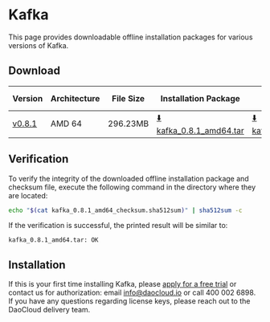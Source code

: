 # Kafka

This page provides downloadable offline installation packages for various versions of Kafka.

## Download

| Version                                                     | Architecture | File Size | Installation Package                                                                                                       | Checksum File                                                                                                                 | Update Date |
|------------------------------------------------------------|--------------|-----------|---------------------------------------------------------------------------------------------------------------------------|------------------------------------------------------------------------------------------------------------------------------|-------------|
| [v0.8.1](../../../middleware/kafka/release-notes.md)          | AMD 64       | 296.23MB  | [:arrow_down: kafka_0.8.1_amd64.tar](https://qiniu-download-public.daocloud.io/DaoCloud_Enterprise/kafka_0.8.1_amd64.tar) | [:arrow_down: kafka_0.8.1_amd64_checksum.sha512sum](https://qiniu-download-public.daocloud.io/DaoCloud_Enterprise/kafka_0.8.1_amd64_checksum.sha512sum) | 2023-10-10   |

## Verification

To verify the integrity of the downloaded offline installation package and checksum file, execute the following command in the directory where they are located:

```sh
echo "$(cat kafka_0.8.1_amd64_checksum.sha512sum)" | sha512sum -c
```

If the verification is successful, the printed result will be similar to:

```none
kafka_0.8.1_amd64.tar: OK
```

## Installation

If this is your first time installing Kafka, please [apply for a free trial](../../../dce/license0.md) or contact us for authorization: email info@daocloud.io or call 400 002 6898.
If you have any questions regarding license keys, please reach out to the DaoCloud delivery team.
